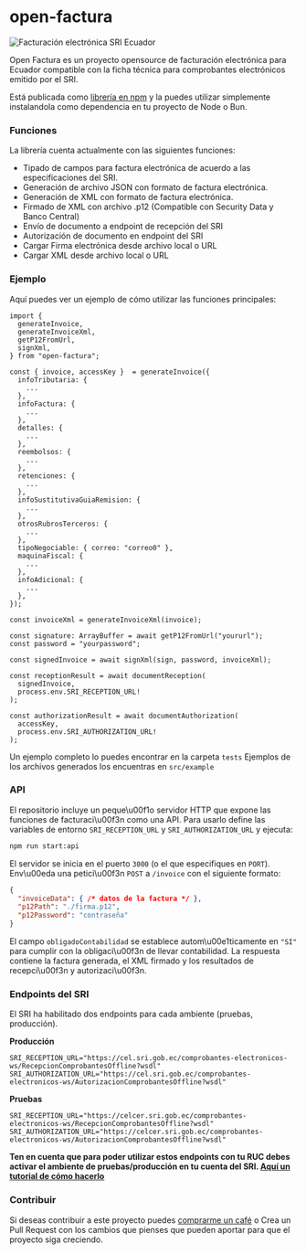 # open-factura

![Facturación electrónica SRI Ecuador](https://github.com/miguelangarano/open-factura/assets/26367577/75a941b0-dace-4047-91e4-6d0d433dfd39)

Open Factura es un proyecto opensource de facturación electrónica para Ecuador compatible con la ficha técnica para comprobantes electrónicos emitido por el SRI.

Está publicada como [librería en npm](https://www.npmjs.com/package/open-factura) y la puedes utilizar simplemente instalandola como dependencia en tu proyecto de Node o Bun.

### Funciones

La librería cuenta actualmente con las siguientes funciones:

- Tipado de campos para factura electrónica de acuerdo a las especificaciones del SRI.
- Generación de archivo JSON con formato de factura electrónica.
- Generación de XML con formato de factura electrónica.
- Firmado de XML con archivo .p12 (Compatible con Security Data y Banco Central)
- Envío de documento a endpoint de recepción del SRI
- Autorización de documento en endpoint del SRI
- Cargar Firma electrónica desde archivo local o URL
- Cargar XML desde archivo local o URL

### Ejemplo

Aquí puedes ver un ejemplo de cómo utilizar las funciones principales:

```
import {
  generateInvoice,
  generateInvoiceXml,
  getP12FromUrl,
  signXml,
} from "open-factura";

const { invoice, accessKey }  = generateInvoice({
  infoTributaria: {
    ...
  },
  infoFactura: {
    ...
  },
  detalles: {
    ...
  },
  reembolsos: {
    ...
  },
  retenciones: {
    ...
  },
  infoSustitutivaGuiaRemision: {
    ...
  },
  otrosRubrosTerceros: {
    ...
  },
  tipoNegociable: { correo: "correo0" },
  maquinaFiscal: {
    ...
  },
  infoAdicional: {
    ...
  },
});

const invoiceXml = generateInvoiceXml(invoice);

const signature: ArrayBuffer = await getP12FromUrl("yoururl");
const password = "yourpassword";

const signedInvoice = await signXml(sign, password, invoiceXml);

const receptionResult = await documentReception(
  signedInvoice,
  process.env.SRI_RECEPTION_URL!
);

const authorizationResult = await documentAuthorization(
  accessKey,
  process.env.SRI_AUTHORIZATION_URL!
);
```

Un ejemplo completo lo puedes encontrar en la carpeta `tests`
Ejemplos de los archivos generados los encuentras en `src/example`

### API

El repositorio incluye un peque\u00f1o servidor HTTP que expone las funciones de
facturaci\u00f3n como una API. Para usarlo define las variables de entorno
`SRI_RECEPTION_URL` y `SRI_AUTHORIZATION_URL` y ejecuta:

```bash
npm run start:api
```

El servidor se inicia en el puerto `3000` (o el que especifiques en `PORT`).
Env\u00eda una petici\u00f3n `POST` a `/invoice` con el siguiente formato:

```json
{
  "invoiceData": { /* datos de la factura */ },
  "p12Path": "./firma.p12",
  "p12Password": "contraseña"
}
```

El campo `obligadoContabilidad` se establece autom\u00e1ticamente en `"SI"` para
cumplir con la obligaci\u00f3n de llevar contabilidad. La respuesta contiene la
factura generada, el XML firmado y los resultados de recepci\u00f3n y
autorizaci\u00f3n.

### Endpoints del SRI

El SRI ha habilitado dos endpoints para cada ambiente (pruebas, producción).

**Producción**

```
SRI_RECEPTION_URL="https://cel.sri.gob.ec/comprobantes-electronicos-ws/RecepcionComprobantesOffline?wsdl"
SRI_AUTHORIZATION_URL="https://cel.sri.gob.ec/comprobantes-electronicos-ws/AutorizacionComprobantesOffline?wsdl"
```

**Pruebas**

```
SRI_RECEPTION_URL="https://celcer.sri.gob.ec/comprobantes-electronicos-ws/RecepcionComprobantesOffline?wsdl"
SRI_AUTHORIZATION_URL="https://celcer.sri.gob.ec/comprobantes-electronicos-ws/AutorizacionComprobantesOffline?wsdl"
```

**Ten en cuenta que para poder utilizar estos endpoints con tu RUC debes activar el ambiente de pruebas/producción en tu cuenta del SRI. [Aquí un tutorial de cómo hacerlo](https://www.factureromovil.com/pasos-para-habilitar-el-ambiente-de-produccion-en-sri)**

### Contribuir

Si deseas contribuir a este proyecto puedes [comprarme un café](https://payp.page.link/SAvm) o Crea un Pull Request con los cambios que pienses que pueden aportar para que el proyecto siga creciendo.
